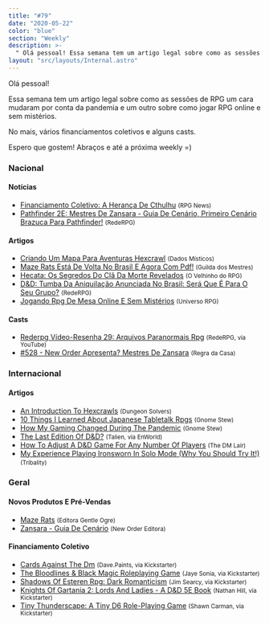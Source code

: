 ```yaml
---
title: "#79"
date: "2020-05-22"
color: "blue"
section: "Weekly"
description: >-
  " Olá pessoal! Essa semana tem um artigo legal sobre como as sessões de RPG um cara mudaram por conta da pandemia e um outro sobre como jogar RPG online e sem mistérios. No mais, vários financiamentos coletivos e alguns casts. Espero que gostem! Abraços e até a próxima weekly =)"
layout: "src/layouts/Internal.astro"
---
```


Olá pessoal!

Essa semana tem um artigo legal sobre como as sessões de RPG um cara mudaram por conta da pandemia e um outro sobre como jogar RPG online e sem mistérios.

No mais, vários financiamentos coletivos e alguns casts.

Espero que gostem! Abraços e até a próxima weekly =)

### Nacional

#### Notícias

- [Financiamento Coletivo: A Herança De Cthulhu] <small>(RPG News)</small>
- [Pathfinder 2E: Mestres De Zansara - Guia De Cenário, Primeiro Cenário Brazuca Para Pathfinder!] <small>(RedeRPG)</small>

#### Artigos

- [Criando Um Mapa Para Aventuras Hexcrawl] <small>(Dados Místicos)</small>
- [Maze Rats Está De Volta No Brasil E Agora Com Pdf!] <small>(Guilda dos Mestres)</small>
- [Hecata: Os Segredos Do Clã Da Morte Revelados] <small>(O Velhinho do RPG)</small>
- [D&amp;D: Tumba Da Aniquilação Anunciada No Brasil: Será Que É Para O Seu Grupo?] <small>(RedeRPG)</small>
- [Jogando Rpg De Mesa Online E Sem Mistérios] <small>(Universo RPG)</small>

#### Casts

- [Rederpg Vídeo-Resenha 29: Arquivos Paranormais Rpg] <small>(RedeRPG, via YouTube)</small>
- [#528 - New Order Apresenta? Mestres De Zansara] <small>(Regra da Casa)</small>

### Internacional

#### Artigos

- [An Introduction To Hexcrawls] <small>(Dungeon Solvers)</small>
- [10 Things I Learned About Japanese Tabletalk Rpgs] <small>(Gnome Stew)</small>
- [How My Gaming Changed During The Pandemic] <small>(Gnome Stew)</small>
- [The Last Edition Of D&amp;D?] <small>(Talien, via EnWorld)</small>
- [How To Adjust A D&amp;D Game For Any Number Of Players] <small>(The DM Lair)</small>
- [My Experience Playing Ironsworn In Solo Mode (Why You Should Try It!)] <small>(Tribality)</small>

### Geral

#### Novos Produtos E Pré-Vendas

- [Maze Rats] <small>(Editora Gentle Ogre)</small>
- [Zansara - Guia De Cenário] <small>(New Order Editora)</small>

#### Financiamento Coletivo

- [Cards Against The Dm] <small>(Dave.Paints, via Kickstarter)</small>
- [The Bloodlines &amp; Black Magic Roleplaying Game] <small>(Jaye Sonia, via Kickstarter)</small>
- [Shadows Of Esteren Rpg: Dark Romanticism] <small>(Jim Searcy, via Kickstarter)</small>
- [Knights Of Gartania 2: Lords And Ladies - A D&amp;D 5E Book] <small>(Nathan Hill, via Kickstarter)</small>
- [Tiny Thunderscape: A Tiny D6 Role-Playing Game] <small>(Shawn Carman, via Kickstarter)</small>

[an introduction to hexcrawls]: https://www.dungeonsolvers.com/2020/05/18/an-introduction-to-hexcrawls/
[10 things i learned about japanese tabletalk rpgs]: https://gnomestew.com/10-things-i-learned-about-japanese-tabletalk-rpgs/
[how to adjust a d&amp;d game for any number of players]: https://www.thedmlair.com/2020/05/19/how-to-adjust-a-dd-game-for-any-number-of-players/
[my experience playing ironsworn in solo mode (why you should try it!)]: https://www.tribality.com/2020/05/20/my-experience-playing-ironsworn-in-solo-mode-why-you-should-try-it/
[jogando rpg de mesa online e sem mistérios]: https://universorpg.com/bau-do-mestre/dicas/jogando-rpg-de-mesa-online-e-sem-misterios/
[the last edition of d&amp;d?]: https://www.enworld.org/threads/the-last-edition-of-d-d.670519/
[pathfinder 2e: mestres de zansara - guia de cenário, primeiro cenário brazuca para pathfinder!]: https://www.rederpg.com.br/2020/05/20/pathfinder-2e-mestres-de-zansara-guia-de-cenario-primeiro-cenario-brazuca-para-pathfinder/
[zansara - guia de cenário]: https://newordereditora.com.br/loja/rpg/zansara/zansara-guia-de-cenario/
[#528 - new order apresenta? mestres de zansara]: https://regradacasa.podbean.com/e/528-new-order-apresenta-mestres-de-zansara/
[hecata: os segredos do clã da morte revelados]: https://ovelhinhodorpg.wordpress.com/2020/05/20/hecata-os-segredos-do-cla-da-morte-revelados/
[how my gaming changed during the pandemic]: https://gnomestew.com/how-my-gaming-changed-during-the-pandemic/
[financiamento coletivo: a herança de cthulhu]: https://newsrpg.wordpress.com/2020/05/23/financiamento-coletivo-a-heranca-de-cthulhu/
[rederpg vídeo-resenha 29: arquivos paranormais rpg]: https://www.youtube.com/watch?v=TCK5CD6tNGQ
[criando um mapa para aventuras hexcrawl]: https://dadosmisticos.com/2020/05/22/criando-um-mapa-para-aventuras-hexcrawl/
[cards against the dm]: https://www.kickstarter.com/projects/davepaintselementals/cards-against-the-dm
[knights of gartania 2: lords and ladies - a d&amp;d 5e book]: https://www.kickstarter.com/projects/nathanhillustration/knights-of-gartania-2-lords-and-ladies-a-dandd-5e-book
[the bloodlines &amp; black magic roleplaying game]: https://www.kickstarter.com/projects/stormbunny/the-bloodlines-and-black-magic-roleplaying-game
[shadows of esteren rpg: dark romanticism]: https://www.kickstarter.com/projects/1176616619/shadows-of-esteren-rpg-dark-romanticism
[d&amp;d: tumba da aniquilação anunciada no brasil: será que é para o seu grupo?]: https://www.rederpg.com.br/2020/05/24/dd-tumba-da-aniquilacao-anunciada-no-brasil-sera-que-e-para-o-seu-grupo/
[maze rats está de volta no brasil e agora com pdf!]: http://guildadosmestres.com.br/2020/05/24/maze-rats-esta-de-volta-no-brasil-e-agora-com-pdf/
[maze rats]: https://gentleogre.com.br/produto/maze-rats/
[tiny thunderscape: a tiny d6 role-playing game]: https://www.kickstarter.com/projects/1860935013/tiny-thunderscape-a-role-playing-game
